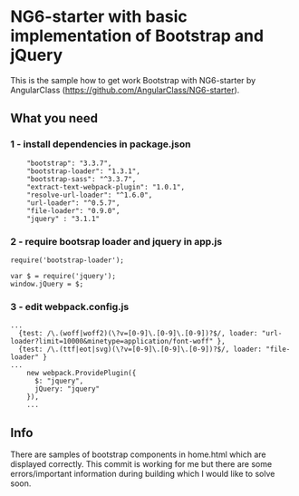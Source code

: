 # NG6-starter with basic implementation of Bootstrap and jQuery

This is the sample how to get work Bootstrap with NG6-starter by AngularClass (https://github.com/AngularClass/NG6-starter).


## What you need


### 1 - install dependencies in package.json

```
    "bootstrap": "3.3.7",
    "bootstrap-loader": "1.3.1",
    "bootstrap-sass": "^3.3.7",
    "extract-text-webpack-plugin": "1.0.1",
    "resolve-url-loader": "^1.6.0",
    "url-loader": "^0.5.7",
    "file-loader": "0.9.0",
    "jquery" : "3.1.1"
```


### 2 - require bootsrap loader and jquery in app.js

```
require('bootstrap-loader');

var $ = require('jquery');
window.jQuery = $;
```


### 3 - edit webpack.config.js

```
...
  {test: /\.(woff|woff2)(\?v=[0-9]\.[0-9]\.[0-9])?$/, loader: "url-loader?limit=10000&minetype=application/font-woff" },
  {test: /\.(ttf|eot|svg)(\?v=[0-9]\.[0-9]\.[0-9])?$/, loader: "file-loader" }
...
    new webpack.ProvidePlugin({
      $: "jquery",
      jQuery: "jquery"
    }),
    ...
```


## Info

There are samples of bootstrap components in home.html which are displayed correctly. This commit is working for me but there are some errors/important information during building which I would like to solve soon.